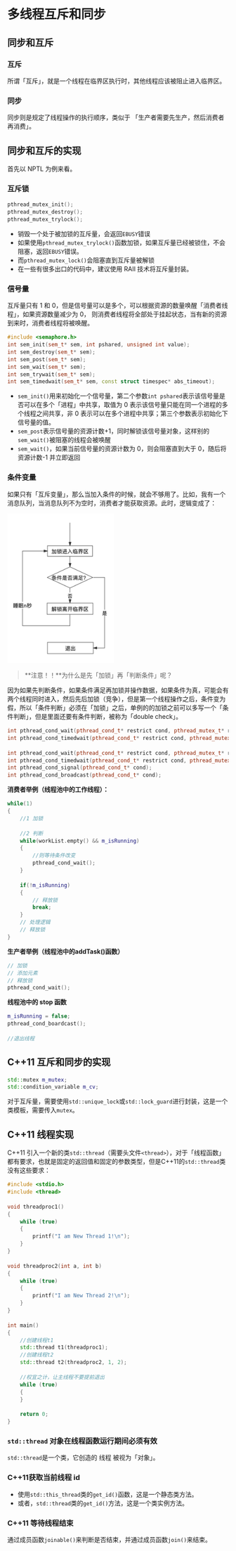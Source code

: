 # 多线程互斥和同步





## 同步和互斥

### 互斥

所谓「互斥」，就是一个线程在临界区执行时，其他线程应该被阻止进入临界区。

### 同步

同步则是规定了线程操作的执行顺序，类似于 「生产者需要先生产，然后消费者再消费」。

## 同步和互斥的实现

首先以 NPTL 为例来看。

### 互斥锁

```cpp
pthread_mutex_init();
pthread_mutex_destroy();
pthread_mutex_trylock();
```

-   销毁一个处于被加锁的互斥量，会返回`EBUSY`错误
-   如果使用`pthread_mutex_trylock()`函数加锁，如果互斥量已经被锁住，不会阻塞，返回`EBUSY`错误。
-   而`pthread_mutex_lock()`会阻塞直到互斥量被解锁
-   在一些有很多出口的代码中，建议使用 RAII 技术将互斥量封装。



### 信号量

互斥量只有 1 和 0，但是信号量可以是多个，可以根据资源的数量唤醒「消费者线程」，如果资源数量减少为 0， 则消费者线程将全部处于挂起状态，当有新的资源到来时，消费者线程将被唤醒。

```cpp
#include <semaphore.h>
int sem_init(sem_t* sem, int pshared, unsigned int value);
int sem_destroy(sem_t* sem);
int sem_post(sem_t* sem);
int sem_wait(sem_t* sem);
int sem_trywait(sem_t* sem);
int sem_timedwait(sem_t* sem, const struct timespec* abs_timeout);
```

-   `sem_init()`用来初始化一个信号量，第二个参数`int pshared`表示该信号量是否可以在多个「进程」中共享，取值为 0 表示该信号量只能在同一个进程的多个线程之间共享，非 0 表示可以在多个进程中共享；第三个参数表示初始化下信号量的值。
-   `sem_post`表示信号量的资源计数+1，同时解锁该信号量对象，这样别的`sem_wait()`被阻塞的线程会被唤醒
-   `sem_wait()`，如果当前信号量的资源计数为 0，则会阻塞直到大于 0，随后将资源计数-1 并立即返回

### 条件变量

如果只有「互斥变量」，那么当加入条件的时候，就会不够用了。比如，我有一个消息队列，当消息队列不为空时，消费者才能获取资源。此时，逻辑变成了：

<img src="https://raw.githubusercontent.com/Missyesterday/picgo/main/picgo/image-20230908153811076.png" alt="image-20230908153811076" style="zoom:43%;" />

>   **注意！！**为什么是先「加锁」再「判断条件」呢？

因为如果先判断条件，如果条件满足再加锁并操作数据，如果条件为真，可能会有两个线程同时进入，然后先后加锁（竞争），但是第一个线程操作之后，条件变为假，所以「条件判断」必须在「加锁」之后，单例的的加锁之前可以多写一个「条件判断」，但是里面还要有条件判断，被称为「double check」。

```cpp
int pthread_cond_wait(pthread_cond_t* restrict cond, pthread_mutex_t* restrict mutex);
int pthread_cond_timedwait(pthread_cond_t* restrict cond, pthread_mutex_t* restrict mutex, const struct timespec* restrict abstime);

int pthread_cond_wait(pthread_cond_t* restrict cond, pthread_mutex_t* restrict mutex);
int pthread_cond_timedwait(pthread_cond_t* restrict cond, pthread_mutex_t* restrict mutex, const struct timespec* restrict abstime);
int pthread_cond_signal(pthread_cond_t* cond);
int pthread_cond_broadcast(pthread_cond_t* cond);     

```

**消费者举例（线程池中的工作线程）：**

```cpp
while(1)
{
    //1 加锁
    
    //2 判断
    while(workList.empty() && m_isRunning)
    {
        //则等待条件改变
        pthread_cond_wait();
    }
    
    if(!m_isRunning)
    {
        // 释放锁
        break;
    }
    // 处理逻辑
    // 释放锁
}
```

**生产者举例（线程池中的addTask()函数）**

```cpp
// 加锁
// 添加元素
// 释放锁
pthread_cond_wait();

```

**线程池中的 stop 函数**

```cpp
m_isRunning = false;
pthread_cond_boardcast();

//退出线程
```





## C++11 互斥和同步的实现

```cpp
std::mutex m_mutex;
std::condition_variable m_cv;
```

对于互斥量，需要使用`std::unique_lock`或`std::lock_guard`进行封装，这是一个类模板，需要传入`mutex`。



## C++11 线程实现

C++11 引入一个新的类`std::thread`（需要头文件`<thread>`），对于「线程函数」都有要求，也就是固定的返回值和固定的参数类型，但是C++11的`std::thread`类没有这些要求：

```cpp
#include <stdio.h>
#include <thread>

void threadproc1()
{
    while (true)
    {
        printf("I am New Thread 1!\n");
    }
}

void threadproc2(int a, int b)
{
    while (true)
    {
        printf("I am New Thread 2!\n");
    }
}

int main()
{
    //创建线程t1
    std::thread t1(threadproc1);
    //创建线程t2
    std::thread t2(threadproc2, 1, 2);

	//权宜之计，让主线程不要提前退出
    while (true)
    {
    }
    
    return 0;
}
```

### `std::thread` 对象在线程函数运行期间必须有效

`std::thread`是一个类，它创造的 线程 被视为「对象」。

### C++11获取当前线程 id

-   使用`std::this_thread`类的`get_id()`函数，这是一个静态类方法。
-   或者，`std::thread`类的`get_id()`方法，这是一个类实例方法。

### C++11 等待线程结束

通过成员函数`joinable()`来判断是否结束，并通过成员函数`join()`来结束。



